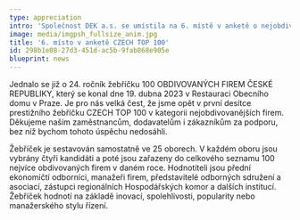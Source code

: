 ```yaml
---
type: appreciation
intro: 'Společnost DEK a.s. se umístila na 6. místě v anketě o nejobdivovanější firmu České republiky CZECH TOP 100.'
image: media/imgpsh_fullsize_anim.jpg
title: '6. místo v anketě CZECH TOP 100'
id: 298b1e08-27d3-451d-ac5b-9fab868e905e
blueprint: news
---
```

<p><span class="x193iq5w xeuugli x13faqbe x1vvkbs x1xmvt09 x1lliihq x1s928wv xhkezso x1gmr53x x1cpjm7i x1fgarty x1943h6x xudqn12 x3x7a5m x6prxxf xvq8zen xo1l8bm xzsf02u">Jednalo se již o 24. ročník žebříčku 100 OBDIVOVANÝCH FIREM ČESKÉ REPUBLIKY, který se konal dne 19. dubna 2023 v Restauraci Obecního domu v Praze. Je pro nás velká čest, že jsme opět v první desítce prestižního žebříčku <span class="xt0psk2">CZECH TOP 100 v kategorii nejobdivovanějších firem. <span class="x3nfvp2 x1j61x8r x1fcty0u xdj266r xhhsvwb xat24cr xgzva0m xxymvpz xlup9mm x1kky2od"></span>Děkujeme našim zaměstnancům, dodavatelům i zákazníkům za podporu, bez níž bychom tohoto úspěchu nedosáhli. </span><br></span>
</p>
<p><span class="redactor-invisible-space">Žebříček je sestavován samostatně ve 25 oborech. V každém oboru jsou vybrány čtyři kandidáti a poté  jsou
zařazeny do celkového seznamu 100 nejvíce obdivovaných firem v daném 
roce. Hodnotiteli jsou přední ekonomičtí odborníci, manažeři 
firem, představitelé odborných sdružení a asociací, zástupci 
regionálních Hospodářských komor a dalších institucí. Žebříček hodnotí na základě inovací, spolehlivosti, popularity nebo manažerského stylu řízení.
	<br></span>
</p>